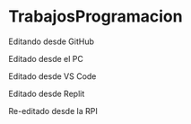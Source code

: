# TrabajosProgramacion

Editando desde GitHub

Editado desde el PC

Editado desde VS Code

Editado desde Replit

Re-editado desde  la RPI



